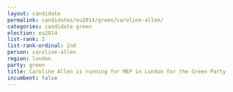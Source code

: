 ```yaml
---
layout: candidate
permalink: candidates/eu2014/green/caroline-allen/
categories: candidate green
election: eu2014
list-rank: 2
list-rank-ordinal: 2nd
person: caroline-allen
region: london
party: green
title: Caroline Allen is running for MEP in London for the Green Party
incumbent: false
---
```

